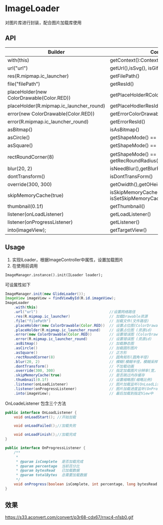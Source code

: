# ImageLoader
对图片库进行封装，配合图片加载库使用

## API

|Builder |Controller|
|----|----|
|with(this)   |getContext():Context|
|url("url")           |getUrl(),isSvg(), isGif()|
|res(R.mipmap.ic_launcher)                  |getFilePath()|
|file("filePath")                           |getResId()|
|placeHolder(new ColorDrawable(Color.RED))  |getPlaceHolderRColorDrawable()|
|placeHolder(R.mipmap.ic_launcher_round)    |getPlaceHodlerResId()|
|error(new ColorDrawable(Color.RED))        |getErrorColorDrawable()|
|error(R.mipmap.ic_launcher_round)          |getErrorResId()|
|asBitmap()                                 |isAsBitmap()|
|asCircle()                                 |getShapeMode() == OVAL|
|asSquare()                                 |getShapeMode() == SQUARE|
|rectRoundCorner(8)                         |getShapeMode() == RECT_ROUND，getRecRoundRadius()|
|blur(20, 2)  |isNeedBlur(),getBlurRadius(),getBlurSample()|
|dontTransform()                            |isDontTransForm()|
|override(300, 300)                         |getOwidth(),getOHeigh()|
|skipMemoryCache(true)                      |isSkipMemoryCache(), isSetSkipMemoryCache()|
|thumbnail(0.1f)                            |getThumbnail()|
|listener(onLoadListener)                   |getLoadListener()|
|listener(onProgressListener)               |getListener()|
|into(imageView);                           |getTargetView()|

## Usage
1. 实现ILoader，根据ImageController中属性，设置加载图片
2. 在使用前调用
```
ImageManager.instance().init(ILoader loader);
```

可设属性如下
```java
ImageManager.init(new GlideLoader());
ImageView imageView = findViewById(R.id.imageView);
ImageLoader
    .with(this)
    .url("url")                                 //设置网络路径
    .res(R.mipmap.ic_launcher)                  // 加载Drawable资源
    .file("filePath")                           // 加载文件(文件路径)
    .placeHolder(new ColorDrawable(Color.RED))  // 设置占位图(ColorDrawable)
    .placeHolder(R.mipmap.ic_launcher_round)    // 设置占位图 (资源id)
    .error(new ColorDrawable(Color.RED))        // 设置错误图 (ColorDrawable)
    .error(R.mipmap.ic_launcher_round)          // 设置错误图 (资源id)
    .asBitmap()                                 // 加载静态图
    .asCircle()                                 // 加载圆形图片
    .asSquare()                                 // 正方形
    .rectRoundCorner(8)                         // 圆角矩形(圆角半径)
    .blur(20, 2)                                // 模糊(模糊半径，模糊采样)
    .dontTransform()                            // 不加载动画
    .override(300, 300)                         // 指定加载图片分辨率(宽，高)
    .skipMemoryCache(true)                      // 是否跳过内存缓存
    .thumbnail(0.1f)                            // 设置缩略图(缩略比例)
    .listener(onLoadListener)                   // 图片加载监听(OnLoadListener)
    .listener(onProgressListener)               // 图片加载进度监听(OnProgressListener)
    .into(imageView);                           // 最后加载到指定View中
```
OnLoadeListener 包含三个方法
```java
public interface OnLoadListener {
    void onLoadStart(); //开始加载

    void onLoadFailed();//加载失败

    void onLoadFinish();//加载完成
}
```

```java
public interface OnProgressListener {
    /**
     * 
     * @param isComplete  是否加载完成
     * @param percentage  当前百分比
     * @param bytesRead   已加载数据
     * @param totalBytes  总需要加载数据
     */
    void onProgress(boolean isComplete, int percentage, long bytesRead, long totalBytes);
}
```

## 效果
https://s33.aconvert.com/convert/p3r68-cdx67/rnxc4-n1sb0.gif
